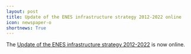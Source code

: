 ```yaml
---
layout: post
title: Update of the ENES infrastructure strategy 2012-2022 online
icon: newspaper-o
shortnews: True
---
```

The [Update of the ENES infrastructure strategy 2012-2022](https://portal.enes.org/community/about-enes/the-future-of-enes/ENES_strategy_update_2017.pdf) is now online.
